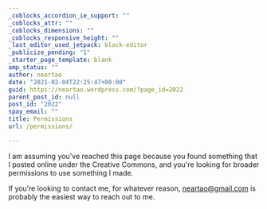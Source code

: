 ```yaml
---
_coblocks_accordion_ie_support: ""
_coblocks_attr: ""
_coblocks_dimensions: ""
_coblocks_responsive_height: ""
_last_editor_used_jetpack: block-editor
_publicize_pending: "1"
_starter_page_template: blank
amp_status: ""
author: neartao
date: "2021-02-04T22:25:47+00:00"
guid: https://neartao.wordpress.com/?page_id=2022
parent_post_id: null
post_id: "2022"
spay_email: ""
title: Permissions
url: /permissions/

---
```

I am assuming you've reached this page because you found something that I posted online under the Creative Commons, and you're looking for broader permissions to use something I made.

If you’re looking to contact me, for whatever reason, [neartao@gmail.com](mailto:neartao@gmail.com) is probably the easiest way to reach out to me.
